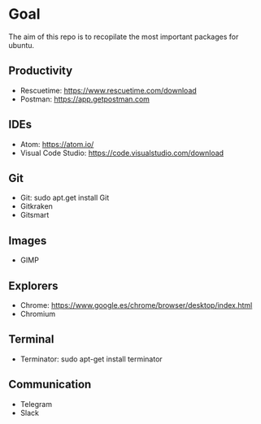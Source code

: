 # Goal

The aim of this repo is to recopilate the most important packages for ubuntu.

## Productivity

- Rescuetime: https://www.rescuetime.com/download
- Postman: https://app.getpostman.com

## IDEs

- Atom: https://atom.io/
- Visual Code Studio: https://code.visualstudio.com/download

## Git

- Git: sudo apt.get install Git
- Gitkraken
- Gitsmart

## Images

- GIMP

## Explorers

- Chrome: https://www.google.es/chrome/browser/desktop/index.html
- Chromium

## Terminal

- Terminator: sudo apt-get install terminator

## Communication

- Telegram
- Slack
